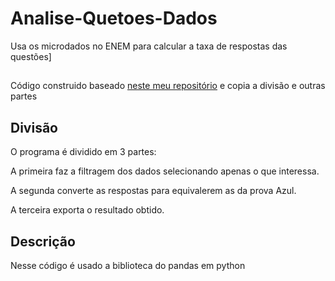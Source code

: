 # Analise-Quetoes-Dados
 Usa os microdados no ENEM para calcular a taxa de respostas das questões]

##

Código construido baseado <a href="https://github.com/inaciolimaf/Microdados-Enem">neste meu repositório</a> e copia a divisão e outras partes

## Divisão
O programa é dividido em 3 partes:

A primeira faz a filtragem dos dados selecionando apenas o que interessa.

A segunda converte as respostas para equivalerem as da prova Azul.

A terceira exporta o resultado obtido.

## Descrição
Nesse código é usado a biblioteca do pandas em python
